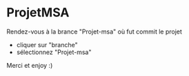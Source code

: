 # ProjetMSA

Rendez-vous à la brance "Projet-msa" où fut commit le projet 
- cliquer sur "branche"
- sélectionnez "Projet-msa"

Merci et enjoy :)
